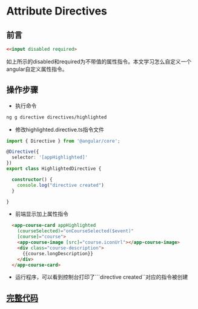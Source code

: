 # Attribute Directives

## 前言

```html
<<input disabled required>
``` 

如上所示的disabled和required为不带值的属性指令。本文学习怎么自定义一个angular自定义属性指令。

## 操作步骤

* 执行命令

```bash
ng g directive directives/highlighted
```

* 修改highlighted.directive.ts指令文件

```typescript
import { Directive } from '@angular/core';

@Directive({
  selector: '[appHighlighted]'
})
export class HighlightedDirective {

  constructor() {
    console.log("directive created")
  }

}
```

* 前端显示加上属性指令

```html
  <app-course-card appHighlighted
    (courseSelected)="onCourseSelected($event)"
    [course]="course">
    <app-course-image [src]="course.iconUrl"></app-course-image>
    <div class="course-description">
      {{course.longDescription}}
    </div>
  </app-course-card>
```


* 运行程序，可以看到控制台打印了```directive created``对应的指令被创建


## [完整代码]()

